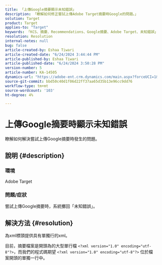 ```yaml
---
title: 「上傳Google摘要顯示未知錯誤」
description: 「瞭解如何修正嘗試上傳Adobe Target摘要時Google的問題。」
solution: Target
product: Target
applies-to: "Target"
keywords: 「KCS、摘要、Recommendations、Google摘要、Adobe Target、未知錯誤」
resolution: Resolution
internal-notes: null
bug: false
article-created-by: Eshaa Tiwari
article-created-date: "6/24/2024 3:44:44 PM"
article-published-by: Eshaa Tiwari
article-published-date: "6/24/2024 3:50:28 PM"
version-number: 5
article-number: KA-14505
dynamics-url: "https://adobe-ent.crm.dynamics.com/main.aspx?forceUCI=1&pagetype=entityrecord&etn=knowledgearticle&id=b52142a9-4032-ef11-8409-6045bd029b18"
source-git-commit: bbd50c40d1f06d22ff37aa65d35b13e96cc9dd76
workflow-type: tm+mt
source-wordcount: '103'
ht-degree: 4%

---
```


# 上傳Google摘要時顯示未知錯誤


瞭解如何解決嘗試上傳Google摘要時發生的問題。

## 說明 {#description}


### <b>環境</b>

Adobe Target

### 問題/症狀

嘗試上傳Google摘要時，系統擲回「未知錯誤」。


## 解決方法 {#resolution}


為xml標頭提供具有單獨行的xml。

目前，摘要檔案是開頭為的大型單行檔 `<?xml version="1.0" encoding="utf-8"?>`，而我們的程式碼期望 `<?xml version="1.0" encoding="utf-8"?>` 位於檔案開頭的單獨一行中。
